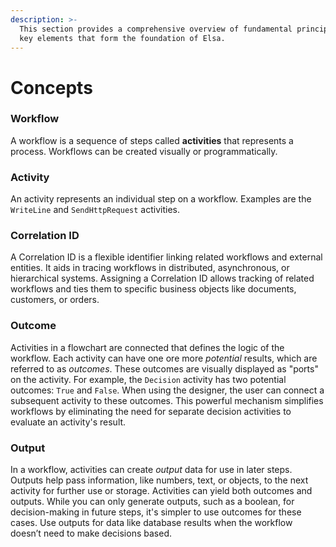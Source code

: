 ```yaml
---
description: >-
  This section provides a comprehensive overview of fundamental principles and
  key elements that form the foundation of Elsa.
---
```


# Concepts

### Workflow

A workflow is a sequence of steps called **activities** that represents a process. Workflows can be created visually or programmatically.

### Activity

An activity represents an individual step on a workflow. Examples are the `WriteLine` and `SendHttpRequest` activities.

### Correlation ID

A Correlation ID is a flexible identifier linking related workflows and external entities. It aids in tracing workflows in distributed, asynchronous, or hierarchical systems. Assigning a Correlation ID allows tracking of related workflows and ties them to specific business objects like documents, customers, or orders.

### Outcome

Activities in a flowchart are connected that defines the logic of the workflow. Each activity can have one ore more _potential_ results, which are referred to as _outcomes_. These outcomes are visually displayed as "ports" on the activity. For example, the `Decision` activity has two potential outcomes: `True` and `False`. When using the designer, the user can connect a subsequent activity to these outcomes. This powerful mechanism simplifies workflows by eliminating the need for separate decision activities to evaluate an activity's result.

### Output

In a workflow, activities can create _output_ data for use in later steps. Outputs help pass information, like numbers, text, or objects, to the next activity for further use or storage. Activities can yield both outcomes and outputs. While you can only generate outputs, such as a boolean, for decision-making in future steps, it's simpler to use outcomes for these cases. Use outputs for data like database results when the workflow doesn’t need to make decisions based.
